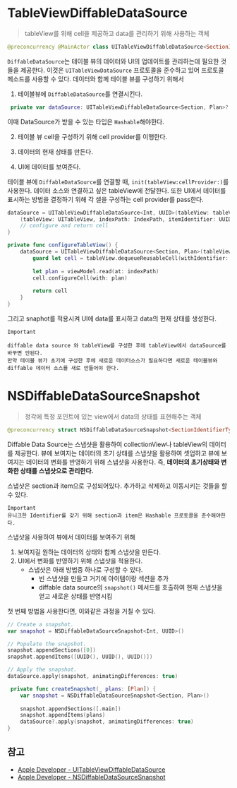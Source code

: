 # TableViewDiffableDataSource
> tableView를 위해 cell을 제공하고 data를 관리하기 위해 사용하는 객체

```swift
@preconcurrency @MainActor class UITableViewDiffableDataSource<SectionIdentifierType, ItemIdentifierType> : NSObject where SectionIdentifierType : Hashable, SectionIdentifierType : Sendable, ItemIdentifierType : Hashable, ItemIdentifierType : Sendable
```

`DiffableDataSource`는 테이블 뷰의 데이터와 UI의 업데이트를 관리하는데 필요한 것들을 제공한다. 이것은 `UITableViewDataSource` 프로토콜을 준수하고 있어 프로토콜 메소드를 사용할 수 있다.
데이터와 함께 테이블 뷰를 구성하기 위해서
1. 테이블뷰에 `DiffableDataSource`를 연결시킨다.

```swift
 private var dataSource: UITableViewDiffableDataSource<Section, Plan>?
```

이때 DataSource가 받을 수 있는 타입은 `Hashable`해야한다.

2. 테이블 뷰 cell을 구성하기 위해 cell provider를 이행한다.

3. 데이터의 현재 상태를 만든다.

4. UI에 데이터를 보여준다.

테이블 뷰에 `DiffableDataSource`를 연결할 때, `init(tableView:cellProvider:)`를 사용한다. 데이터 소스와 연결하고 싶은 tableView에 전달한다. 또한 UI에서 데이터를 표시하는 방법을 결정하기 위해 각 셀을 구성하는 cell provider를 pass한다.

```swift
dataSource = UITableViewDiffableDataSource<Int, UUID>(tableView: tableView) {
    (tableView: UITableView, indexPath: IndexPath, itemIdentifier: UUID) -> UITableViewCell? in
    // configure and return cell
}
```

```swift
private func configureTableView() {
    dataSource = UITableViewDiffableDataSource<Section, Plan>(tableView: tableView) { [unowned self] _, indexPath, _ in
        guard let cell = tableView.dequeueReusableCell(withIdentifier: "Cell", for: indexPath) as? PlanTableViewCell else { return UITableViewCell() }
            
        let plan = viewModel.read(at: indexPath)
        cell.configureCell(with: plan)
            
        return cell
    }
}
```

그리고 snaphot를 적용시켜 UI에 data를 표시하고 data의 현재 상태를 생성한다.

```bash=
Important

diffable data source 와 tableView를 구성한 후에 tableView에서 dataSource를 바꾸면 안된다.
만약 테이블 뷰가 초기에 구성한 후에 새로운 데이터소스가 필요하다면 새로운 테이블뷰와 diffable 데이터 소스를 새로 만들어야 한다.
```

# NSDiffableDataSourceSnapshot
> 정각에 특정 포인트에 있는 view에서 data의 상태를 표현해주는 객체

```swift
@preconcurrency struct NSDiffableDataSourceSnapshot<SectionIdentifierType, ItemIdentifierType> where SectionIdentifierType : Hashable, SectionIdentifierType : Sendable, ItemIdentifierType : Hashable, ItemIdentifierType : Sendable
```

Diffable Data Source는 스냅샷을 활용하여 collectionView나 tableView의 데이터를 제공한다. 뷰에 보여지는 데이터의 초기 상태를 스냅샷을 활용하여 셋업하고 뷰에 보여지는 데이터의 변화를 반영하기 위해 스냅샷을 사용한다.
즉, **데이터의 초기상태와 변화한 상태를 스냅샷으로 관리한다.**

스냅샷은 section과 item으로 구성되어있다. 추가하고 삭제하고 이동시키는 것들을 할 수 있다.

```bash=
Important
유니크한 Identifier를 갖기 위해 section과 item은 Hashable 프로토콜을 준수해야한다.
```

스냅샷을 사용하여 뷰에서 데이터를 보여주기 위해
1. 보여지길 원하는 데이터의 상태와 함께 스냅샷을 만든다.
2. UI에서 변화를 반영하기 위해 스냅샷을 적용한다.
    - 스냅샷은 아래 방법중 하나로 구성할 수 있다.
       - 빈 스냅샷을 만들고 거기에 아이템이랑 섹션을 추가
       - diffable data source의 `snapshot()` 메서드를 호출하여 현재 스냅샷을 얻고 새로운 상태를 반영시킴

첫 번째 방법을 사용한다면, 이와같은 과정을 거칠 수 있다.
```swift 
// Create a snapshot.
var snapshot = NSDiffableDataSourceSnapshot<Int, UUID>()        

// Populate the snapshot.
snapshot.appendSections([0])
snapshot.appendItems([UUID(), UUID(), UUID()])

// Apply the snapshot.
dataSource.apply(snapshot, animatingDifferences: true)
```

```swift
 private func createSnapshot(_ plans: [Plan]) {
    var snapshot = NSDiffableDataSourceSnapshot<Section, Plan>()
        
    snapshot.appendSections([.main])
    snapshot.appendItems(plans)
    dataSource?.apply(snapshot, animatingDifferences: true)
}
```


## 참고
- [Apple Developer - UITableViewDiffableDataSource](https://developer.apple.com/documentation/uikit/uitableviewdiffabledatasource)
- [Apple Developer - NSDiffableDataSourceSnapshot](https://developer.apple.com/documentation/uikit/nsdiffabledatasourcesnapshot)
